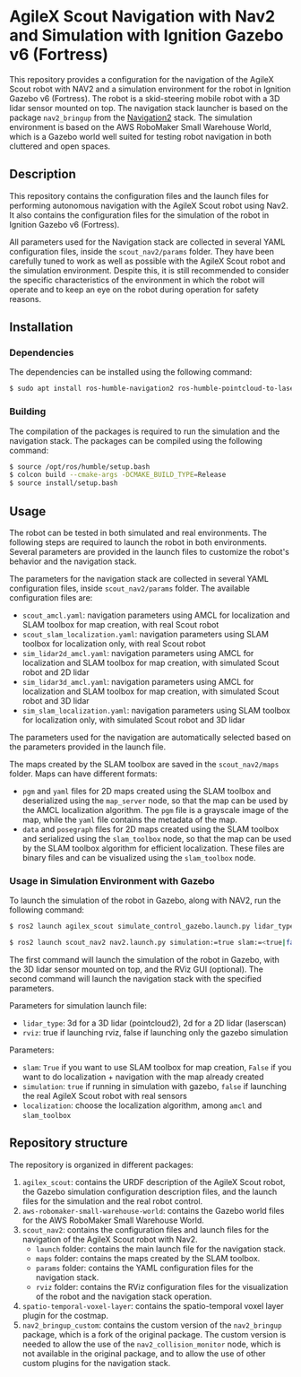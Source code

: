 # AgileX Scout Navigation with Nav2 and Simulation with Ignition Gazebo v6 (Fortress)

This repository provides a configuration for the navigation of the AgileX Scout robot with NAV2 and a 
simulation environment for the robot in Ignition Gazebo v6 (Fortress). The robot is a skid-steering mobile robot
with a 3D lidar sensor mounted on top. The navigation stack launcher is based on the package `nav2_bringup` from the
[Navigation2](https://navigation.ros.org/) stack. The simulation environment is based on the AWS RoboMaker Small Warehouse World,
which is a Gazebo world well suited for testing robot navigation in both cluttered and open spaces.

## Description

This repository contains the configuration files and the launch files for performing autonomous navigation with
the AgileX Scout robot using Nav2. It also contains the configuration files for the simulation of the robot in Ignition Gazebo v6 (Fortress).

All parameters used for the Navigation stack are collected in several YAML configuration files, inside the `scout_nav2/params` folder.
They have been carefully tuned to work as well as possible with the AgileX Scout robot and the simulation environment.
Despite this, it is still recommended to consider the specific characteristics of the environment in which the robot will operate
and to keep an eye on the robot during operation for safety reasons.

## Installation

### Dependencies

The dependencies can be installed using the following command:

```bash
$ sudo apt install ros-humble-navigation2 ros-humble-pointcloud-to-laserscan ros-humble-slam-toolbox ros-humble-ros-gz libignition-gazebo6-dev ros-humble-spatio-temporal-voxel-layer python3-colcon-common-extensions -y
```

### Building

The compilation of the packages is required to run the simulation and the navigation stack. The packages can be compiled 
using the following command:

```bash
$ source /opt/ros/humble/setup.bash
$ colcon build --cmake-args -DCMAKE_BUILD_TYPE=Release
$ source install/setup.bash
```

## Usage

The robot can be tested in both simulated and real environments. The following steps are required to launch the robot in both environments.
Several parameters are provided in the launch files to customize the robot's behavior and the navigation stack.

The parameters for the navigation stack are collected in several YAML configuration files, inside `scout_nav2/params` folder.
The available configuration files are:
- `scout_amcl.yaml`: navigation parameters using AMCL for localization and SLAM toolbox for map creation, with real Scout robot
- `scout_slam_localization.yaml`: navigation parameters using SLAM toolbox for localization only, with real Scout robot
- `sim_lidar2d_amcl.yaml`: navigation parameters using AMCL for localization and SLAM toolbox for map creation, with simulated Scout robot and 2D lidar
- `sim_lidar3d_amcl.yaml`: navigation parameters using AMCL for localization and SLAM toolbox for map creation, with simulated Scout robot and 3D lidar
- `sim_slam_localization.yaml`: navigation parameters using SLAM toolbox for localization only, with simulated Scout robot and 3D lidar

The parameters used for the navigation are automatically selected based on the parameters provided in the launch file.

The maps created by the SLAM toolbox are saved in the `scout_nav2/maps` folder. Maps can have different formats:
- `pgm` and `yaml` files for 2D maps created using the SLAM toolbox and deserialized using the `map_server` node, so that the map can be
  used by the AMCL localization algorithm. The `pgm` file is a grayscale image of the map, while the `yaml` file contains the metadata of the map.
- `data` and `posegraph` files for 2D maps created using the SLAM toolbox and serialized using the `slam_toolbox` node, so that the map can be
  used by the SLAM toolbox algorithm for efficient localization. These files are binary files and can be visualized using the `slam_toolbox` node.

### Usage in Simulation Environment with Gazebo

To launch the simulation of the robot in Gazebo, along with NAV2, run the following command:

```bash
$ ros2 launch agilex_scout simulate_control_gazebo.launch.py lidar_type:=<3d|2d> rviz:=<true|false>

$ ros2 launch scout_nav2 nav2.launch.py simulation:=true slam:=<true|false> localization:=<amcl|slam_toolbox>
```

The first command will launch the simulation of the robot in Gazebo, with the 3D lidar sensor mounted on top, and the RViz GUI (optional).
The second command will launch the navigation stack with the specified parameters.

Parameters for simulation launch file:
- `lidar_type`: 3d for a 3D lidar (pointcloud2), 2d for a 2D lidar (laserscan)
- `rviz`: true if launching rviz, false if launching only the gazebo simulation

Parameters:

- `slam`: `True` if you want to use SLAM toolbox for map creation, `False` if you want to do localization + navigation with the map already created
- `simulation`: `true` if running in simulation with gazebo, `false` if launching the real AgileX Scout robot with real sensors
- `localization`: choose the localization algorithm, among `amcl` and `slam_toolbox`

## Repository structure

The repository is organized in different packages:
1. `agilex_scout`: contains the URDF description of the AgileX Scout robot, the Gazebo simulation configuration description files, 
   and the launch files for the simulation and the real robot control.
2. `aws-robomaker-small-warehouse-world`: contains the Gazebo world files for the AWS RoboMaker Small Warehouse World.
3. `scout_nav2`: contains the configuration files and launch files for the navigation of the AgileX Scout robot with Nav2.
   - `launch` folder: contains the main launch file for the navigation stack.
   - `maps` folder: contains the maps created by the SLAM toolbox.
   - `params` folder: contains the YAML configuration files for the navigation stack.
   - `rviz` folder: contains the RViz configuration files for the visualization of the robot and the navigation stack operation.
4. `spatio-temporal-voxel-layer`: contains the spatio-temporal voxel layer plugin for the costmap.
5. `nav2_bringup_custom`: contains the custom version of the `nav2_bringup` package, which is a fork of the original package.
   The custom version is needed to allow the use of the `nav2_collision_monitor` node, which is not available in the original package, 
   and to allow the use of other custom plugins for the navigation stack.
